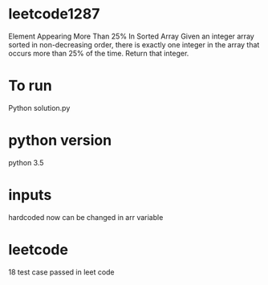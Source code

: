 # leetcode1287
Element Appearing More Than 25% In Sorted Array Given an integer array sorted in non-decreasing order, there is exactly one integer in the array that occurs more than 25% of the time.  Return that integer.
# To run
Python solution.py
# python version
python 3.5
# inputs
hardcoded now can be changed in arr variable
# leetcode
18 test case passed in leet code
